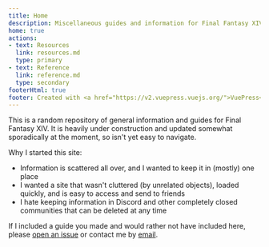 ```yaml
---
title: Home
description: Miscellaneous guides and information for Final Fantasy XIV.
home: true
actions:
- text: Resources
  link: resources.md
  type: primary
- text: Reference
  link: reference.md
  type: secondary
footerHtml: true
footer: Created with <a href="https://v2.vuepress.vuejs.org/">VuePress</a>
---
```


This is a random repository of general information and guides for Final Fantasy XIV. It is heavily under construction and updated somewhat sporadically at the moment, so isn't yet easy to navigate.

Why I started this site:

- Information is scattered all over, and I wanted to keep it in (mostly) one place
- I wanted a site that wasn't cluttered (by unrelated objects), loaded quickly, and is easy to access and send to friends
- I hate keeping information in Discord and other completely closed communities that can be deleted at any time

If I included a guide you made and would rather not have included here, please [open an issue](https://github.com/tetraja/xiv/issues) or contact me by [email](tetraja.keeob@aleeas.com
).
